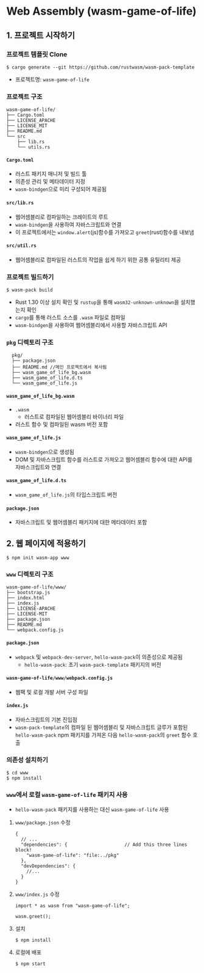 # Web Assembly (wasm-game-of-life)

## 1. 프로젝트 시작하기
### 프로젝트 템플릿 Clone
~~~
$ cargo generate --git https://github.com/rustwasm/wasm-pack-template
~~~
* 프로젝트명: `wasm-game-of-life`

### 프로젝트 구조
~~~
wasm-game-of-life/
├── Cargo.toml
├── LICENSE_APACHE
├── LICENSE_MIT
├── README.md
└── src
    ├── lib.rs
    └── utils.rs
~~~
#### `Cargo.toml`
* 러스트 패키지 매니저 및 빌드 툴
* 의존성 관리 및 메타데이터 지정
* `wasm-bindgen`으로 미리 구성되어 제공됨

#### `src/lib.rs`
* 웹어셈블리로 컴파일하는 크레이트의 루트
* `wasm-bindgen`을 사용하여 자바스크립트와 연결
* 이 프로젝트에서는 `window.alert`(js)함수를 가져오고 `greet`(rust)함수를 내보냄
    
#### `src/util.rs`
* 웹어셈블리로 컴파일된 러스트의 작업을 쉽게 하기 위한 공통 유틸리티 제공

### 프로젝트 빌드하기
~~~
$ wasm-pack build 
~~~
* Rust 1.30 이상 설치 확인 및 `rustup`을 통해 `wasm32-unknown-unknown`을 설치했는지 확인
* `cargo`를 통해 러스트 소스를 `.wasm` 파일로 컴파일
* `wasm-bindgen`을 사용하여 웹어셈블리에서 사용할 자바스크립트 API
 
### `pkg` 디렉토리 구조
~~~
  pkg/
  ├── package.json
  ├── README.md //메인 프로젝트에서 복사됨
  ├── wasm_game_of_life_bg.wasm
  ├── wasm_game_of_life.d.ts
  └── wasm_game_of_life.js
~~~
#### `wasm_game_of_life_bg.wasm`
* `.wasm`
    * 러스트로 컴파일된 웹어셈블리 바이너리 파일
* 러스트 함수 및 컴파일된 wasm 버전 포함
    
#### `wasm_game_of_life.js`
* `wasm-bindgen`으로 생성됨
* DOM 및 자바스크립트 함수를 러스트로 가져오고 웹어셈블리 함수에 대한 API를 자바스크립트와 연결

#### `wasm_game_of_life.d.ts`
* `wasm_game_of_life.js`의 타입스크립트 버전
    
#### `package.json`
* 자바스크립트 및 웹어셈블리 패키지에 대한 메타데이터 포함
    
## 2. 웹 페이지에 적용하기
~~~
$ npm init wasm-app www
~~~

### `www` 디렉토리 구조
~~~
wasm-game-of-life/www/
├── bootstrap.js
├── index.html
├── index.js
├── LICENSE-APACHE
├── LICENSE-MIT
├── package.json
├── README.md
└── webpack.config.js
~~~

#### `package.json`
* `webpack` 및 `webpack-dev-server`, `hello-wasm-pack`이 의존성으로 제공됨
    *  `hello-wasm-pack`: 초기 `wasm-pack-template` 패키지의 버전
    
#### `wasm-game-of-life/www/webpack.config.js`
* 웹팩 및 로컬 개발 서버 구성 파일

#### `index.js`
* 자바스크립트의 기본 진입점
* `wasm-pack-template`의 컴파일 된 웹어셈블리 및 자바스크립트 글루가 포함된 `hello-wasm-pack` npm 패키지를 가져온 다음 `hello-wasm-pack`의 `greet` 함수 호출

### 의존성 설치하기
~~~
$ cd www
$ npm install
~~~

### `www`에서 로컬 `wasm-game-of-life` 패키지 사용
* `hello-wasm-pack` 패키지를 사용하는 대신 `wasm-game-of-life` 사용
1. `www/package.json` 수정
    ~~~
    {
      // ...
      "dependencies": {                     // Add this three lines block!
        "wasm-game-of-life": "file:../pkg"
      },
      "devDependencies": {
        //...
      }
    }
    ~~~
2. `www/index.js` 수정
    ~~~javascripts
    import * as wasm from "wasm-game-of-life";
      
    wasm.greet();
    ~~~

3. 설치
    ~~~
    $ npm install
    ~~~
 
4. 로컬에 배포
    ~~~
    $ npm start
    ~~~